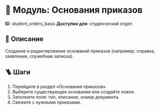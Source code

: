 # 📘 Модуль: Основания приказов
**ID**: student_orders_basis
**Доступно для**: студенческий отдел

## 📝 Описание
Создание и редактирование оснований приказов (например, справка, заявление, служебная записка).

## 🪜 Шаги
1. Перейдите в раздел «Основания приказов».
2. Выберите существующее основание или создайте новое.
3. Заполните поля: тип, описание, номер документа.
4. Свяжите с нужными приказами.
